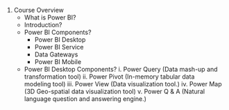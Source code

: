 1.	Course Overview
    - What is Power BI?
    - Introduction?
    - Power BI Components?
        - Power BI Desktop
	    - Power BI Service
        - Data Gateways
	    - Power BI Mobile
    -	Power BI Desktop Components?
i.	Power Query (Data mash-up and transformation tool)
ii.	Power Pivot (In-memory tabular data modeling tool)
iii.	Power View (Data visualization tool.)
iv.	Power Map (3D Geo-spatial data visualization tool)
v.	Power Q & A (Natural language question and answering engine.)

